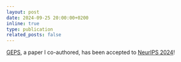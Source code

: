 ```yaml
---
layout: post
date: 2024-09-25 20:00:00+0200
inline: true
type: publication
related_posts: false
---
```


[GEPS](https://arxiv.org/abs/2410.23889), a paper I co-authored, has been accepted to [NeurIPS 2024](https://neurips.cc/Conferences/2024)!
